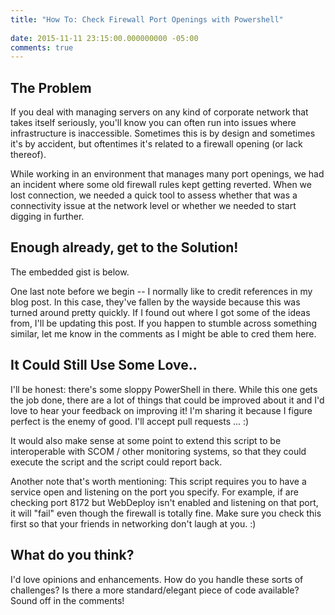 ```yaml
---
title: "How To: Check Firewall Port Openings with Powershell"
 
date: 2015-11-11 23:15:00.000000000 -05:00
comments: true
---
```

## The Problem

If you deal with managing servers on any kind of corporate network that takes itself seriously, you'll know you can often run into issues where infrastructure is inaccessible. Sometimes this is by design and sometimes it's by accident, but oftentimes it's related to a firewall opening (or lack thereof). 

While working in an environment that manages many port openings, we had an incident where some old firewall rules kept getting reverted. When we lost connection, we needed a quick tool to assess whether that was a connectivity issue at the network level or whether we needed to start digging in further.

## Enough already, get to the Solution! 

The embedded gist is below. 

One last note before we begin -- I normally like to credit references in my blog post. In this case, they've fallen by the wayside because this was turned around pretty quickly. If I found out where I got some of the ideas from, I'll be updating this post. If you happen to stumble across something similar, let me know in the comments as I might be able to cred them here. 

<script src="https://gist.github.com/SeanKilleen/3800151caa9f4dc96183.js"></script>

## It Could Still Use Some Love..

I'll be honest: there's some sloppy PowerShell in there. While this one gets the job done, there are a lot of things that could be improved about it and I'd love to hear your feedback on improving it! I'm sharing it because I figure perfect is the enemy of good. I'll accept pull requests ... :) 

It would also make sense at some point to extend this script to be interoperable with SCOM / other monitoring systems, so that they could execute the script and the script could report back. 

Another note that's worth mentioning: This script requires you to have a service open and listening on the port you specify. For example, if are checking port 8172 but WebDeploy isn't enabled and listening on that port, it will "fail" even though the firewall is totally fine. Make sure you check this first so that your friends in networking don't laugh at you. :) 

## What do you think? 

I'd love opinions and enhancements. How do you handle these sorts of challenges? Is there a more standard/elegant piece of code available? Sound off in the comments!